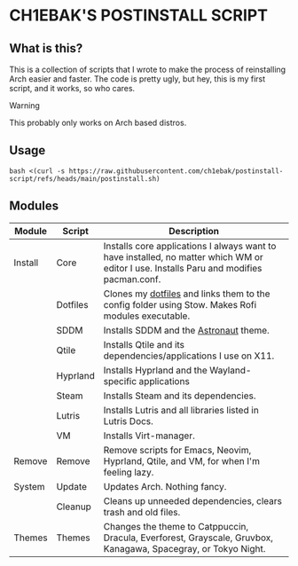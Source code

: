 # CH1EBAK'S POSTINSTALL SCRIPT
## What is this?
This is a collection of scripts that I wrote to make the process of reinstalling Arch easier and faster. The code is pretty ugly, but hey, this is my first script, and it works, so who cares.

> [!WARNING]
> This probably only works on Arch based distros.

## Usage
```
bash <(curl -s https://raw.githubusercontent.com/ch1ebak/postinstall-script/refs/heads/main/postinstall.sh)
```

## Modules
| Module  | Script   | Description                                                                                                                                 |
|---------|----------|----------------------------------------------------------------------------------------------------------------------------------------------|
| Install | Core     | Installs core applications I always want to have installed, no matter which WM or editor I use. Installs Paru and modifies pacman.conf. |
|         | Dotfiles | Clones my [dotfiles](https://github.com/ch1ebak/dotfiles) and links them to the config folder using Stow. Makes Rofi modules executable. |
|         | SDDM     | Installs SDDM and the [Astronaut](https://github.com/keyitdev/sddm-astronaut-theme) theme.                                                                                                      |
|         | Qtile    | Installs Qtile and its dependencies/applications I use on X11.                                                                              |
|         | Hyprland | Installs Hyprland and the Wayland-specific applications                                                                                     |
|         | Steam    | Installs Steam and its dependencies.                                                                                                        |
|         | Lutris   | Installs Lutris and all libraries listed in Lutris Docs.                                                                                    |
|         | VM       | Installs Virt-manager.                                                                                                                      |
| Remove  | Remove   | Remove scripts for Emacs, Neovim, Hyprland, Qtile, and VM, for when I'm feeling lazy.                                                       |
| System  | Update   | Updates Arch. Nothing fancy.                                                                                                                |
|         | Cleanup  | Cleans up unneeded dependencies, clears trash and old files.                                                                                |
| Themes  | Themes   | Changes the theme to Catppuccin, Dracula, Everforest, Grayscale, Gruvbox, Kanagawa, Spacegray, or Tokyo Night.                         |
